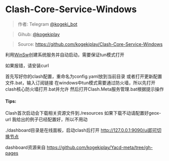 # Clash-Core-Service-Windows
> 作者: Telegram [@kogeki_bot](https://t.me/kogeki_bot "@kogeki_bot")

> Gihub: [@kogekiplay](https://github.com/kogekiplay "@kogekiplay")

> Source: https://github.com/kogekiplay/Clash-Core-Service-Windows

利用[WinSw](https://github.com/winsw/winsw "WinSw")创建系统服务并自动启动，需要保证tun模式打开

如果报错，请安装curl

首先写好你的clash配置，重命名为config.yaml放到当前目录
或者打开更新配置文件.bat，输入订阅链接
在windows中tun模式需要通过防火墙，所以先打开clash核心防火墙打开.bat并允许
然后打开Clash.Meta服务管理.bat根据提示操作

#### Tips:
Clash首次启动会下载相关资源文件到./resources
如果下载不动请配置好geox-url
我给出的例子已经配置好，所以不用动

./dashboard目录是在线面板，启动clash后打开 http://127.0.0.1:9090/ui即可切换节点

dashboard资源来自 https://github.com/kogekiplay/Yacd-meta/tree/gh-pages
